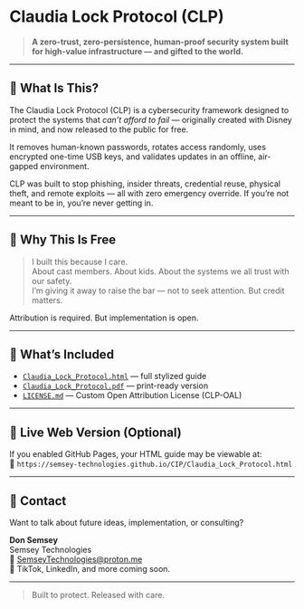# Claudia Lock Protocol (CLP)

> **A zero-trust, zero-persistence, human-proof security system built for high-value infrastructure — and gifted to the world.**

---

## 🎁 What Is This?

The Claudia Lock Protocol (CLP) is a cybersecurity framework designed to protect the systems that *can’t afford to fail* — originally created with Disney in mind, and now released to the public for free.

It removes human-known passwords, rotates access randomly, uses encrypted one-time USB keys, and validates updates in an offline, air-gapped environment.

CLP was built to stop phishing, insider threats, credential reuse, physical theft, and remote exploits — all with zero emergency override. If you’re not meant to be in, you’re never getting in.

---

## 🧠 Why This Is Free

> I built this because I care.  
> About cast members. About kids. About the systems we all trust with our safety.  
> I’m giving it away to raise the bar — not to seek attention. But credit matters.

Attribution is required. But implementation is open.

---

## 📂 What’s Included

- [`Claudia_Lock_Protocol.html`](./Claudia_Lock_Protocol.html) — full stylized guide
- [`Claudia_Lock_Protocol.pdf`](./Claudia_Lock_Protocol.pdf) — print-ready version
- [`LICENSE.md`](./LICENSE.MD) — Custom Open Attribution License (CLP-OAL)

---

## 🔗 Live Web Version (Optional)

If you enabled GitHub Pages, your HTML guide may be viewable at:  
📎 `https://semsey-technologies.github.io/CIP/Claudia_Lock_Protocol.html`

---

## 📣 Contact

Want to talk about future ideas, implementation, or consulting?

**Don Semsey**  
Semsey Technologies  
📧 SemseyTechnologies@proton.me  
🔗 TikTok, LinkedIn, and more coming soon.

---

> Built to protect. Released with care.
